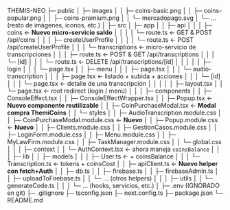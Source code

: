 THEMIS-NEO
├─ public
│  ├─ images
│  │  ├─ coins-basic.png
│  │  ├─ coins-popular.png
│  │  ├─ coins-premium.png
│  │  └─ mercadopago.svg
│  └─ … (resto de imágenes, iconos, etc.)
│
├─ src
│  ├─ app
│  │  ├─ api
│  │  │  ├─ coins                         ← **Nuevo micro-servicio saldo**
│  │  │  │  └─ route.ts                   ← GET & POST /api/coins
│  │  │  ├─ createUserProfile
│  │  │  │  └─ route.ts                   ← POST /api/createUserProfile
│  │  │  └─ transcriptions                ← micro-servicio de transcripciones
│  │  │     ├─ route.ts                   ← POST & GET /api/transcriptions
│  │  │     └─ [id]
│  │  │        └─ route.ts                ← DELETE /api/transcriptions/[id]
│  │  │
│  │  ├─ login
│  │  │  └─ page.tsx
│  │  ├─ menu
│  │  │  ├─ page.tsx
│  │  │  └─ audio-transcription
│  │  │     ├─ page.tsx                   ← listado + subida + acciones
│  │  │     └─ [id]
│  │  │        └─ page.tsx                ← detalle de una transcripción
│  │  │
│  │  ├─ layout.tsx
│  │  └─ page.tsx                         ← root redirect (login / menú)
│  │
│  ├─ components
│  │  ├─ ConsoleEffect.tsx
│  │  ├─ ConsoleEffectWrapper.tsx
│  │  ├─ Popup.tsx                        ← **Nuevo componente reutilizable**
│  │  ├─ CoinPurchaseModal.tsx            ← **Modal compra ThemiCoins**
│  │  └─ styles
│  │     ├─ AudioTranscription.module.css
│  │     ├─ CoinPurchaseModal.module.css  ← **Nuevo**
│  │     ├─ Popup.module.css              ← **Nuevo**
│  │     ├─ Clients.module.css
│  │     ├─ GestionCasos.module.css
│  │     ├─ LoginForm.module.css
│  │     ├─ Menu.module.css
│  │     ├─ MyLawFirm.module.css
│  │     ├─ TaskManager.module.css
│  │     └─ global.css
│  │
│  ├─ context
│  │  └─ AuthContext.tsx                  ← ahora maneja `coinsBalance`
│  │
│  ├─ lib
│  │  ├─ models
│  │  │  ├─ User.ts                       ← + coinsBalance
│  │  │  └─ Transcription.ts              ← tokens + coinsCost
│  │  ├─ apiClient.ts                     ← **Nuevo helper con fetch+Auth**
│  │  ├─ db.ts
│  │  ├─ firebase.ts
│  │  ├─ firebaseAdmin.ts
│  │  ├─ uploadToFirebase.ts
│  │  └─ … (otros helpers)
│  │
│  ├─ utils
│  │  └─ generateCode.ts
│  │
│  └─ … (hooks, servicios, etc.)
│
├─ .env                (IGNORADO en git)
├─ .gitignore
├─ tsconfig.json
├─ next.config.ts
├─ package.json
└─ README.md
